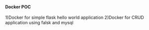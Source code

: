 #### Docker POC
1)Docker for simple flask hello world application
2)Docker for CRUD application using falsk and mysql

